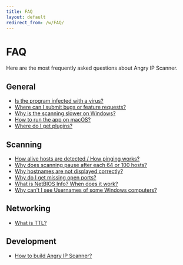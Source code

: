 ```yaml
---
title: FAQ
layout: default
redirect_from: /w/FAQ/
---
```


FAQ
===

Here are the most frequently asked questions about Angry IP Scanner.

General
-------

* [Is the program infected with a virus?](virus.html)
* [Where can I submit bugs or feature requests?](feedback.html)
* [Why is the scanning slower on Windows?](windows.html)
* [How to run the app on macOS?](macos.html)
* [Where do I get plugins?](/contribute/plugins.html)

Scanning
--------

* [How alive hosts are detected / How pinging works?](pinging.html)
* [Why does scanning pause after each 64 or 100 hosts?](pausing.html)
* [Why hostnames are not displayed correctly?](hostnames.html)
* [Why do I get missing open ports?](windows.html)
* [What is NetBIOS Info? When does it work?](netbios.html)
* [Why can't I see Usernames of some Windows computers?](netbios.html#availability)

Networking
----------

* [What is TTL?](ttl.html)

Development
-----------

* [How to build Angry IP Scanner?](/contribute/#building)
